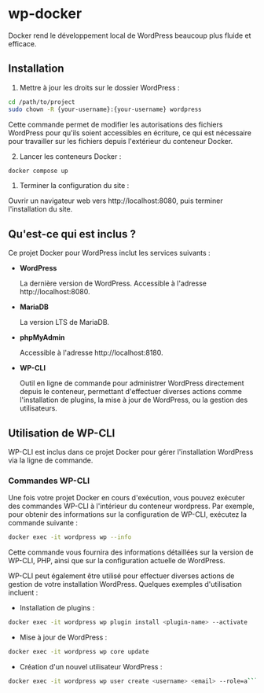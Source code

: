 # wp-docker

Docker rend le développement local de WordPress beaucoup plus fluide et efficace.

## Installation

1. Mettre à jour les droits sur le dossier WordPress :

```bash
cd /path/to/project
sudo chown -R {your-username}:{your-username} wordpress
```

Cette commande permet de modifier les autorisations des fichiers WordPress pour qu'ils soient accessibles en écriture, ce qui est nécessaire pour travailler sur les fichiers depuis l'extérieur du conteneur Docker.

2. Lancer les conteneurs Docker :

```bash
docker compose up
```

1. Terminer la configuration du site :

Ouvrir un navigateur web vers http://localhost:8080, puis terminer l'installation du site.

## Qu'est-ce qui est inclus ?

Ce projet Docker pour WordPress inclut les services suivants :

- **WordPress**

  La dernière version de WordPress. Accessible à l'adresse http://localhost:8080.

- **MariaDB**

  La version LTS de MariaDB.

- **phpMyAdmin**

  Accessible à l'adresse http://localhost:8180.

- **WP-CLI**

  Outil en ligne de commande pour administrer WordPress directement depuis le conteneur, permettant d'effectuer diverses actions comme l'installation de plugins, la mise à jour de WordPress, ou la gestion des utilisateurs.

## Utilisation de WP-CLI

WP-CLI est inclus dans ce projet Docker pour gérer l'installation WordPress via la ligne de commande.

### Commandes WP-CLI

Une fois votre projet Docker en cours d'exécution, vous pouvez exécuter des commandes WP-CLI à l'intérieur du conteneur wordpress. Par exemple, pour obtenir des informations sur la configuration de WP-CLI, exécutez la commande suivante :

```bash
docker exec -it wordpress wp --info
```

Cette commande vous fournira des informations détaillées sur la version de WP-CLI, PHP, ainsi que sur la configuration actuelle de WordPress.

WP-CLI peut également être utilisé pour effectuer diverses actions de gestion de votre installation WordPress. Quelques exemples d'utilisation incluent :

- Installation de plugins :

```bash
docker exec -it wordpress wp plugin install <plugin-name> --activate
```

- Mise à jour de WordPress :

```bash
docker exec -it wordpress wp core update
```

- Création d'un nouvel utilisateur WordPress :

````bash
docker exec -it wordpress wp user create <username> <email> --role=a```administrator --user_pass=<password>
````
